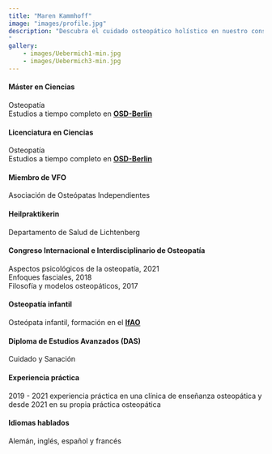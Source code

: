 ```yaml
---
title: "Maren Kammhoff"
image: "images/profile.jpg"
description: "Descubra el cuidado osteopático holístico en nuestro consultorio de Berlín. Especializados en dolor crónico, lesiones agudas y bienestar general, ofrecemos tratamientos personalizados en un entorno acogedor. Visítenos para recibir servicios de osteopatía expertos adaptados a sus necesidades.
"
gallery: 
    - images/Uebermich1-min.jpg
    - images/Uebermich3-min.jpg
---
```

  
   
#### Máster en Ciencias
Osteopatía <br> 
Estudios a tiempo completo en **[OSD-Berlin](https://www.osteopathie-schule.de/ "Studium an der OSD")**  
  
#### Licenciatura en Ciencias  
Osteopatía <br>
Estudios a tiempo completo en **[OSD-Berlin](https://www.osteopathie-schule.de/ "Studium an der OSD")**  
  
#### Miembro de VFO
Asociación de Osteópatas Independientes
  
#### Heilpraktikerin
Departamento de Salud de Lichtenberg  
  
#### Congreso Internacional e Interdisciplinario de Osteopatía 
Aspectos psicológicos de la osteopatía, 2021<br>
Enfoques fasciales, 2018  
Filosofía y modelos osteopáticos, 2017  

#### Osteopatía infantil <br>
Osteópata infantil, formación en el **[IfAO](https://www.ifaop.com/postgraduatkurse/kursuebersicht/ "kinderosteopathische Ausbildung")** <br>

#### Diploma de Estudios Avanzados (DAS) <br>
Cuidado y Sanación

#### Experiencia práctica <br>
2019 - 2021 experiencia práctica en una clínica de enseñanza osteopática y desde 2021 en su propia práctica osteopática

#### Idiomas hablados <br>
Alemán, inglés, español y francés